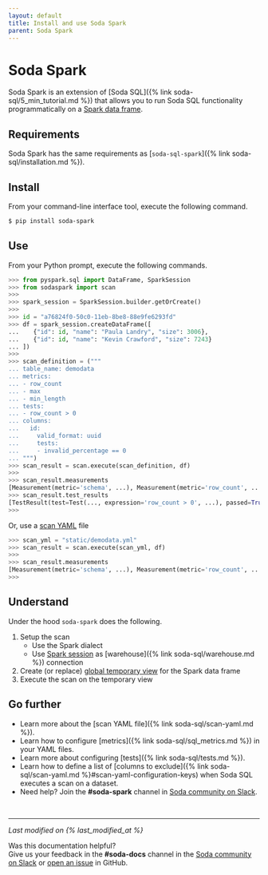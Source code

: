 ```yaml
---
layout: default
title: Install and use Soda Spark 
parent: Soda Spark
---
```


# Soda Spark

Soda Spark is an extension of 
[Soda SQL]({% link soda-sql/5_min_tutorial.md %}) that allows you to run Soda
SQL functionality programmatically on a 
[Spark data frame](https://spark.apache.org/docs/latest/api/python/reference/api/pyspark.sql.DataFrame.html).

## Requirements

Soda Spark has the same requirements as 
[`soda-sql-spark`]({% link soda-sql/installation.md %}).

## Install

From your command-line interface tool, execute the following command.

``` sh
$ pip install soda-spark
```

## Use

From your Python prompt, execute the following commands.

``` python
>>> from pyspark.sql import DataFrame, SparkSession
>>> from sodaspark import scan
>>>
>>> spark_session = SparkSession.builder.getOrCreate()
>>>
>>> id = "a76824f0-50c0-11eb-8be8-88e9fe6293fd"
>>> df = spark_session.createDataFrame([
...	   {"id": id, "name": "Paula Landry", "size": 3006},
...	   {"id": id, "name": "Kevin Crawford", "size": 7243}
... ])
>>>
>>> scan_definition = ("""
... table_name: demodata
... metrics:
... - row_count
... - max
... - min_length
... tests:
... - row_count > 0
... columns:
...   id:
...     valid_format: uuid
...     tests:
...     - invalid_percentage == 0
... """)
>>> scan_result = scan.execute(scan_definition, df)
>>>
>>> scan_result.measurements
[Measurement(metric='schema', ...), Measurement(metric='row_count', ...), ...]
>>> scan_result.test_results
[TestResult(test=Test(..., expression='row_count > 0', ...), passed=True, skipped=False, ...)]
>>>
```

Or, use a [scan YAML](https://docs.soda.io/soda-sql/scan-yaml.html) file

``` python
>>> scan_yml = "static/demodata.yml"
>>> scan_result = scan.execute(scan_yml, df)
>>>
>>> scan_result.measurements
[Measurement(metric='schema', ...), Measurement(metric='row_count', ...), ...]
>>>
```

## Understand

Under the hood `soda-spark` does the following.

1. Setup the scan
   * Use the Spark dialect
   * Use [Spark session](https://spark.apache.org/docs/latest/api/python/reference/api/pyspark.sql.SparkSession.html)
     as [warehouse]({% link soda-sql/warehouse.md %}) connection
2. Create (or replace) 
   [global temporary view](https://spark.apache.org/docs/latest/api/python/reference/api/pyspark.sql.DataFrame.createOrReplaceGlobalTempView.html)
   for the Spark data frame
3. Execute the scan on the temporary view

## Go further

* Learn more about the [scan YAML file]({% link soda-sql/scan-yaml.md %}).
* Learn how to configure [metrics]({% link soda-sql/sql_metrics.md %}) in your
  YAML files.
* Learn more about configuring [tests]({% link soda-sql/tests.md %}).
* Learn how to define a list of 
  [columns to exclude]({% link soda-sql/scan-yaml.md
  %}#scan-yaml-configuration-keys) when Soda SQL executes a scan on a dataset. 
* Need help? Join the **#soda-spark** channel in 
  <a href="http://community.soda.io/slack" target="_blank"> Soda community on
  Slack</a>.
<br />

---
*Last modified on {% last_modified_at %}*

Was this documentation helpful? <br /> Give us your feedback in the
**#soda-docs** channel in the 
<a href="http://community.soda.io/slack" target="_blank"> Soda community on Slack</a> 
or 
<a href="https://github.com/sodadata/docs/issues/new" target="_blank">open an issue</a> 
in GitHub.

